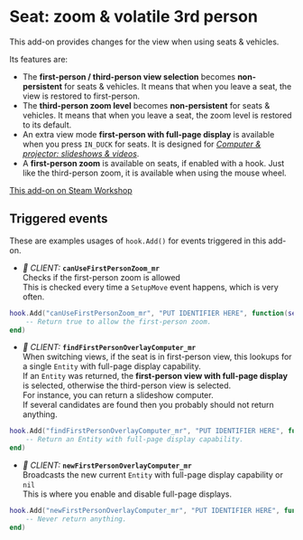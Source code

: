 # Seat: zoom & volatile 3rd person

This add-on provides changes for the view when using seats & vehicles.

Its features are:
- The **first-person / third-person view selection** becomes **non-persistent** for seats & vehicles. It means that when you leave a seat, the view is restored to first-person.
- The **third-person zoom level** becomes **non-persistent** for seats & vehicles. It means that when you leave a seat, the zoom level is restored to its default.
- An extra view mode **first-person with full-page display** is available when you press `IN_DUCK` for seats. It is designed for *[Computer & projector: slideshows & videos](../../tree/prop_teacher_computer_mr)*.
- A **first-person zoom** is available on seats, if enabled with a hook. Just like the third-person zoom, it is available when using the mouse wheel.

[This add-on on Steam Workshop](https://steamcommunity.com/sharedfiles/filedetails/?id=2130851011)

## Triggered events

These are examples usages of `hook.Add()` for events triggered in this add-on.

- *:orange_heart: CLIENT:* **`canUseFirstPersonZoom_mr`**  
    Checks if the first-person zoom is allowed  
    This is checked every time a `SetupMove` event happens, which is very often.

```lua
hook.Add("canUseFirstPersonZoom_mr", "PUT IDENTIFIER HERE", function(seat, ply)
	-- Return true to allow the first-person zoom.
end)
```

- *:orange_heart: CLIENT:* **`findFirstPersonOverlayComputer_mr`**  
    When switching views, if the seat is in first-person view, this lookups for a single `Entity` with full-page display capability.  
    If an `Entity` was returned, the **first-person view with full-page display** is selected, otherwise the third-person view is selected.  
    For instance, you can return a slideshow computer.  
    If several candidates are found then you probably should not return anything.

```lua
hook.Add("findFirstPersonOverlayComputer_mr", "PUT IDENTIFIER HERE", function(ply, seat)
	-- Return an Entity with full-page display capability.
end)
```

- *:orange_heart: CLIENT:* **`newFirstPersonOverlayComputer_mr`**  
    Broadcasts the new current `Entity` with full-page display capability or `nil`  
    This is where you enable and disable full-page displays.

```lua
hook.Add("newFirstPersonOverlayComputer_mr", "PUT IDENTIFIER HERE", function(eFirstPersonOverlayComputer)
	-- Never return anything.
end)
```

